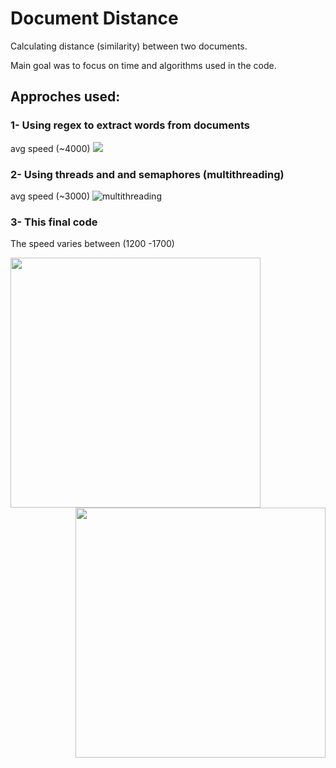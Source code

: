 # Document Distance

Calculating distance (similarity) between two documents. 
<html>
<html>
Main goal was to focus on time and algorithms used in the code.

##  Approches used:
### 1- Using regex to extract words from documents
avg speed (~4000)
<img src = "https://github.com/monaya37/DocumentDistance-Bonus-/assets/104372219/94c18cd7-26e8-409e-8e8c-383a117f7e4e" >

### 2- Using threads and and semaphores (multithreading) 
avg speed (~3000)
![multithreading](https://github.com/monaya37/DocumentDistance-Bonus-/assets/104372219/9a28f629-da2f-468d-8438-363186e0a080)

### 3- This final code 
<p>The speed varies between (1200 -1700)</p>
<img align="left" width="400" height="400" src = "https://github.com/monaya37/DocumentDistance-Bonus-/assets/104372219/7bf3bc75-80ca-4687-a0c7-3a7eec504986">
<img align="right" width="400" height="400" src = "https://github.com/monaya37/DocumentDistance-Bonus-/assets/104372219/1fa3f5ad-86ab-4110-aff5-661f55a4e0ea">

